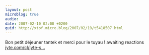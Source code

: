 ```yaml
---
layout: post
microblog: true
audio: 
date: 2007-02-10 02:00 +0200
guid: http://xtof.micro.blog/2007/02/10/t5418507.html
---
```

Bon petit déjeuner tantek et merci pour le tuyau ! awaiting reactions [jyte.com/cl/jyte-s...](http://jyte.com/cl/jyte-should-integrate-the-hcard-microformat)

